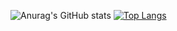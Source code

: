 ![Anurag's GitHub stats](https://github-readme-stats.vercel.app/api?username=vidotocode&show_icons=true&theme=tokyonight)
[![Top Langs](https://github-readme-stats.vercel.app/api/top-langs/?username=vidotocode)](https://github.com/vidotocode/github-readme-stats)

